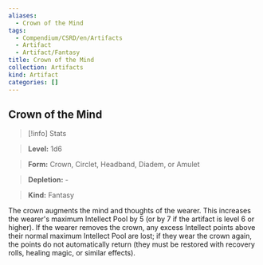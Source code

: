 ```yaml
---
aliases:
  - Crown of the Mind
tags:
  - Compendium/CSRD/en/Artifacts
  - Artifact
  - Artifact/Fantasy
title: Crown of the Mind
collection: Artifacts
kind: Artifact
categories: []
---
```

## Crown of the Mind    
>[!info] Stats    
> **Level:** 1d6    
> **Form:** Crown, Circlet, Headband, Diadem, or Amulet    
> **Depletion:** -    
> **Kind:** Fantasy  
    
The crown augments the mind and thoughts of the wearer. This increases the wearer's maximum Intellect Pool by 5 (or by 7 if the artifact is level 6 or higher). If the wearer removes the crown, any excess Intellect points above their normal maximum Intellect Pool are lost; if they wear the crown again, the points do not automatically return (they must be restored with recovery rolls, healing magic, or similar effects).